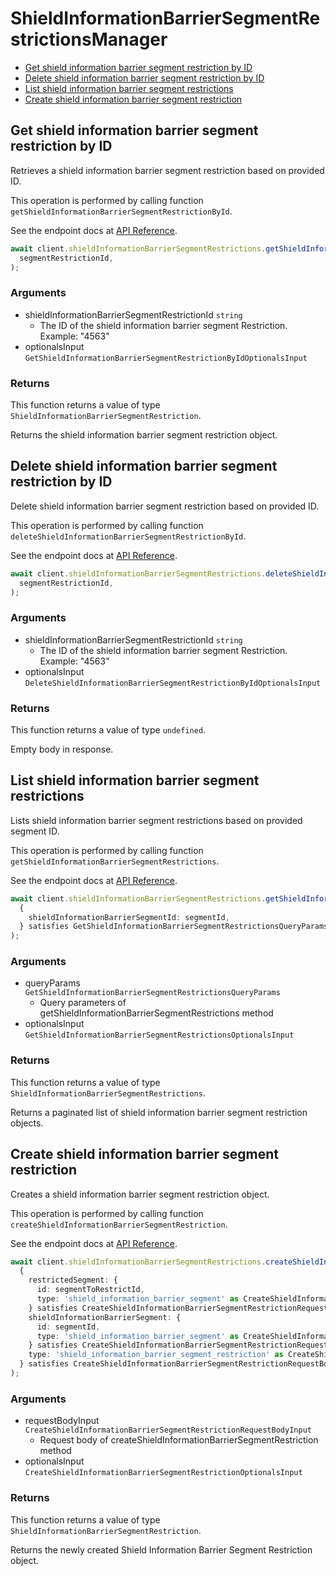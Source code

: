 # ShieldInformationBarrierSegmentRestrictionsManager

- [Get shield information barrier segment restriction by ID](#get-shield-information-barrier-segment-restriction-by-id)
- [Delete shield information barrier segment restriction by ID](#delete-shield-information-barrier-segment-restriction-by-id)
- [List shield information barrier segment restrictions](#list-shield-information-barrier-segment-restrictions)
- [Create shield information barrier segment restriction](#create-shield-information-barrier-segment-restriction)

## Get shield information barrier segment restriction by ID

Retrieves a shield information barrier segment
restriction based on provided ID.

This operation is performed by calling function `getShieldInformationBarrierSegmentRestrictionById`.

See the endpoint docs at
[API Reference](https://developer.box.com/reference/get-shield-information-barrier-segment-restrictions-id/).

<!-- sample get_shield_information_barrier_segment_restrictions_id -->

```ts
await client.shieldInformationBarrierSegmentRestrictions.getShieldInformationBarrierSegmentRestrictionById(
  segmentRestrictionId,
);
```

### Arguments

- shieldInformationBarrierSegmentRestrictionId `string`
  - The ID of the shield information barrier segment Restriction. Example: "4563"
- optionalsInput `GetShieldInformationBarrierSegmentRestrictionByIdOptionalsInput`

### Returns

This function returns a value of type `ShieldInformationBarrierSegmentRestriction`.

Returns the shield information barrier segment
restriction object.

## Delete shield information barrier segment restriction by ID

Delete shield information barrier segment restriction
based on provided ID.

This operation is performed by calling function `deleteShieldInformationBarrierSegmentRestrictionById`.

See the endpoint docs at
[API Reference](https://developer.box.com/reference/delete-shield-information-barrier-segment-restrictions-id/).

<!-- sample delete_shield_information_barrier_segment_restrictions_id -->

```ts
await client.shieldInformationBarrierSegmentRestrictions.deleteShieldInformationBarrierSegmentRestrictionById(
  segmentRestrictionId,
);
```

### Arguments

- shieldInformationBarrierSegmentRestrictionId `string`
  - The ID of the shield information barrier segment Restriction. Example: "4563"
- optionalsInput `DeleteShieldInformationBarrierSegmentRestrictionByIdOptionalsInput`

### Returns

This function returns a value of type `undefined`.

Empty body in response.

## List shield information barrier segment restrictions

Lists shield information barrier segment restrictions
based on provided segment ID.

This operation is performed by calling function `getShieldInformationBarrierSegmentRestrictions`.

See the endpoint docs at
[API Reference](https://developer.box.com/reference/get-shield-information-barrier-segment-restrictions/).

<!-- sample get_shield_information_barrier_segment_restrictions -->

```ts
await client.shieldInformationBarrierSegmentRestrictions.getShieldInformationBarrierSegmentRestrictions(
  {
    shieldInformationBarrierSegmentId: segmentId,
  } satisfies GetShieldInformationBarrierSegmentRestrictionsQueryParams,
);
```

### Arguments

- queryParams `GetShieldInformationBarrierSegmentRestrictionsQueryParams`
  - Query parameters of getShieldInformationBarrierSegmentRestrictions method
- optionalsInput `GetShieldInformationBarrierSegmentRestrictionsOptionalsInput`

### Returns

This function returns a value of type `ShieldInformationBarrierSegmentRestrictions`.

Returns a paginated list of
shield information barrier segment restriction objects.

## Create shield information barrier segment restriction

Creates a shield information barrier
segment restriction object.

This operation is performed by calling function `createShieldInformationBarrierSegmentRestriction`.

See the endpoint docs at
[API Reference](https://developer.box.com/reference/post-shield-information-barrier-segment-restrictions/).

<!-- sample post_shield_information_barrier_segment_restrictions -->

```ts
await client.shieldInformationBarrierSegmentRestrictions.createShieldInformationBarrierSegmentRestriction(
  {
    restrictedSegment: {
      id: segmentToRestrictId,
      type: 'shield_information_barrier_segment' as CreateShieldInformationBarrierSegmentRestrictionRequestBodyRestrictedSegmentTypeField,
    } satisfies CreateShieldInformationBarrierSegmentRestrictionRequestBodyRestrictedSegmentField,
    shieldInformationBarrierSegment: {
      id: segmentId,
      type: 'shield_information_barrier_segment' as CreateShieldInformationBarrierSegmentRestrictionRequestBodyShieldInformationBarrierSegmentTypeField,
    } satisfies CreateShieldInformationBarrierSegmentRestrictionRequestBodyShieldInformationBarrierSegmentField,
    type: 'shield_information_barrier_segment_restriction' as CreateShieldInformationBarrierSegmentRestrictionRequestBodyTypeField,
  } satisfies CreateShieldInformationBarrierSegmentRestrictionRequestBodyInput,
);
```

### Arguments

- requestBodyInput `CreateShieldInformationBarrierSegmentRestrictionRequestBodyInput`
  - Request body of createShieldInformationBarrierSegmentRestriction method
- optionalsInput `CreateShieldInformationBarrierSegmentRestrictionOptionalsInput`

### Returns

This function returns a value of type `ShieldInformationBarrierSegmentRestriction`.

Returns the newly created Shield
Information Barrier Segment Restriction object.
